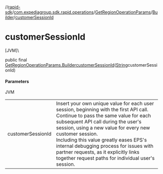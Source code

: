 //[rapid-sdk](../../../../index.md)/[com.expediagroup.sdk.rapid.operations](../../index.md)/[GetRegionOperationParams](../index.md)/[Builder](index.md)/[customerSessionId](customer-session-id.md)

# customerSessionId

[JVM]\

public final [GetRegionOperationParams.Builder](index.md)[customerSessionId](customer-session-id.md)([String](https://docs.oracle.com/javase/8/docs/api/java/lang/String.html)customerSessionId)

#### Parameters

JVM

| | |
|---|---|
| customerSessionId | Insert your own unique value for each user session, beginning with the first API call. Continue to pass the same value for each subsequent API call during the user's session, using a new value for every new customer session.<br> Including this value greatly eases EPS's internal debugging process for issues with partner requests, as it explicitly links together request paths for individual user's session. |

